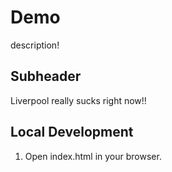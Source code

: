 # Demo

description!


## Subheader

Liverpool really sucks right now!!

## Local Development

1. Open index.html in your browser.